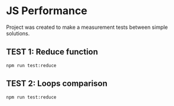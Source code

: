 # JS Performance

Project was created to make a measurement tests between simple solutions.

## TEST 1: Reduce function

```
npm run test:reduce
```

## TEST 2: Loops comparison

```
npm run test:reduce
```
